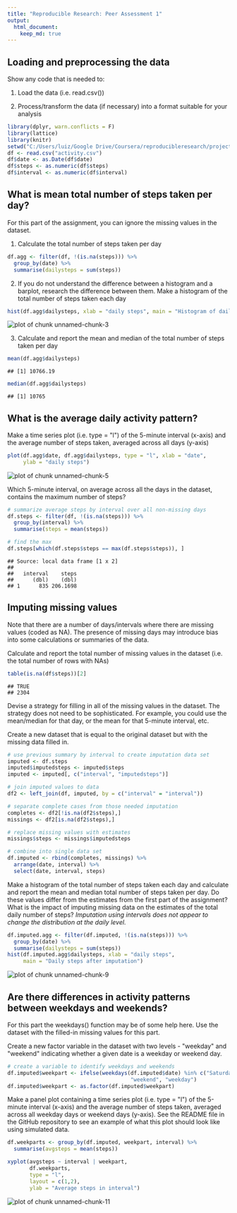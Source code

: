 ```yaml
---
title: "Reproducible Research: Peer Assessment 1"
output: 
  html_document:
    keep_md: true
---
```


## Loading and preprocessing the data

Show any code that is needed to:

1. Load the data (i.e. read.csv())

2. Process/transform the data (if necessary) into a format suitable for your analysis

```r
library(dplyr, warn.conflicts = F)
library(lattice)
library(knitr)
setwd("C:/Users/luiz/Google Drive/Coursera/reproducibleresearch/project1")
df <- read.csv("activity.csv")
df$date <- as.Date(df$date)
df$steps <- as.numeric(df$steps)
df$interval <- as.numeric(df$interval)
```

## What is mean total number of steps taken per day?

For this part of the assignment, you can ignore the missing values in the dataset.

1. Calculate the total number of steps taken per day

```r
df.agg <- filter(df, !(is.na(steps))) %>%
  group_by(date) %>%
  summarise(dailysteps = sum(steps))
```

2. If you do not understand the difference between a histogram and a barplot, research the difference between them. Make a histogram of the total number of steps taken each day

```r
hist(df.agg$dailysteps, xlab = "daily steps", main = "Histogram of daily steps")
```

![plot of chunk unnamed-chunk-3](figure/unnamed-chunk-3-1.png)

3. Calculate and report the mean and median of the total number of steps taken per day

```r
mean(df.agg$dailysteps)
```

```
## [1] 10766.19
```

```r
median(df.agg$dailysteps)
```

```
## [1] 10765
```

## What is the average daily activity pattern?

Make a time series plot (i.e. type = "l") of the 5-minute interval (x-axis) and the average number of steps taken, averaged across all days (y-axis)

```r
plot(df.agg$date, df.agg$dailysteps, type = "l", xlab = "date", 
     ylab = "daily steps")
```

![plot of chunk unnamed-chunk-5](figure/unnamed-chunk-5-1.png)

Which 5-minute interval, on average across all the days in the dataset, contains the maximum number of steps?

```r
# summarize average steps by interval over all non-missing days
df.steps <- filter(df, !(is.na(steps))) %>%
  group_by(interval) %>%
  summarise(steps = mean(steps))

# find the max
df.steps[which(df.steps$steps == max(df.steps$steps)), ]
```

```
## Source: local data frame [1 x 2]
## 
##   interval    steps
##      (dbl)    (dbl)
## 1      835 206.1698
```


## Imputing missing values
Note that there are a number of days/intervals where there are missing values (coded as NA). The presence of missing days may introduce bias into some calculations or summaries of the data.

Calculate and report the total number of missing values in the dataset (i.e. the total number of rows with NAs)

```r
table(is.na(df$steps))[2]
```

```
## TRUE 
## 2304
```

Devise a strategy for filling in all of the missing values in the dataset. The strategy does not need to be sophisticated. For example, you could use the mean/median for that day, or the mean for that 5-minute interval, etc.

Create a new dataset that is equal to the original dataset but with the missing data filled in.

```r
# use previous summary by interval to create imputation data set
imputed <- df.steps
imputed$imputedsteps <- imputed$steps
imputed <- imputed[, c("interval", "imputedsteps")]

# join imputed values to data
df2 <- left_join(df, imputed, by = c("interval" = "interval"))

# separate complete cases from those needed imputation
completes <- df2[!is.na(df2$steps),]
missings <- df2[is.na(df2$steps),]

# replace missing values with estimates
missings$steps <- missings$imputedsteps

# combine into single data set
df.imputed <- rbind(completes, missings) %>%
  arrange(date, interval) %>%
  select(date, interval, steps)
```

Make a histogram of the total number of steps taken each day and calculate and report the mean and median total number of steps taken per day. Do these values differ from the estimates from the first part of the assignment? What is the impact of imputing missing data on the estimates of the total daily number of steps?
_Imputation using intervals does not appear to change the distribution at the daily level._

```r
df.imputed.agg <- filter(df.imputed, !(is.na(steps))) %>%
  group_by(date) %>%
  summarise(dailysteps = sum(steps))
hist(df.imputed.agg$dailysteps, xlab = "daily steps", 
     main = "Daily steps after imputation")
```

![plot of chunk unnamed-chunk-9](figure/unnamed-chunk-9-1.png)


## Are there differences in activity patterns between weekdays and weekends?

For this part the weekdays() function may be of some help here. Use the dataset with the filled-in missing values for this part.

Create a new factor variable in the dataset with two levels - "weekday" and "weekend" indicating whether a given date is a weekday or weekend day.

```r
# create a variable to identify weekdays and weekends
df.imputed$weekpart <- ifelse(weekdays(df.imputed$date) %in% c("Saturday", "Sunday"),
                                       "weekend", "weekday")
df.imputed$weekpart <- as.factor(df.imputed$weekpart)
```

Make a panel plot containing a time series plot (i.e. type = "l") of the 5-minute interval (x-axis) and the average number of steps taken, averaged across all weekday days or weekend days (y-axis). See the README file in the GitHub repository to see an example of what this plot should look like using simulated data.

```r
df.weekparts <- group_by(df.imputed, weekpart, interval) %>%
  summarise(avgsteps = mean(steps))

xyplot(avgsteps ~ interval | weekpart, 
       df.weekparts, 
       type = "l", 
       layout = c(1,2),
       ylab = "Average steps in interval")
```

![plot of chunk unnamed-chunk-11](figure/unnamed-chunk-11-1.png)
